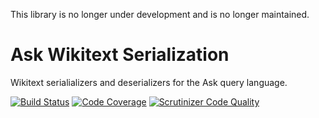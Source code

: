 This library is no longer under development and is no longer maintained.

# Ask Wikitext Serialization

Wikitext serialializers and deserializers for the Ask query language.

[![Build Status](https://travis-ci.org/wmde/AskWikitextSerialization.svg?branch=master)](https://travis-ci.org/wmde/AskWikitextSerialization)
[![Code Coverage](https://scrutinizer-ci.com/g/wmde/AskWikitextSerialization/badges/coverage.png?b=master)](https://scrutinizer-ci.com/g/wmde/AskWikitextSerialization/?branch=master)
[![Scrutinizer Code Quality](https://scrutinizer-ci.com/g/wmde/AskWikitextSerialization/badges/quality-score.png?b=master)](https://scrutinizer-ci.com/g/wmde/AskWikitextSerialization/?branch=master)

